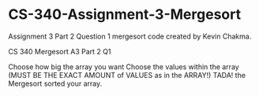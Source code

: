 # CS-340-Assignment-3-Mergesort
Assignment 3 Part 2 Question 1 mergesort code created by Kevin Chakma.

CS 340 Mergesort A3 Part 2 Q1

Choose how big the array you want
Choose the values within the array (MUST BE THE EXACT AMOUNT of VALUES as in the ARRAY!)
TADA! the Mergesort sorted your array.

